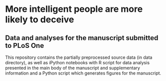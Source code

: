 # More intelligent people are more likely to deceive
## Data and analyses for the manuscript submitted to PLoS One

This repository contains the partially preprocessed source data (in data directory), as well as iPython notebooks with R script for data analysis presented in the main body of the manuscript and supplementary information and a Python script which generates figures for the manuscript.
